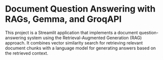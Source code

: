 # Document Question Answering with RAGs, Gemma, and GroqAPI

This project is a Streamlit application that implements a document question-answering system using the Retrieval-Augmented Generation (RAG) approach. 
It combines vector similarity search for retrieving relevant document chunks with a language model for generating answers based on the retrieved context.
